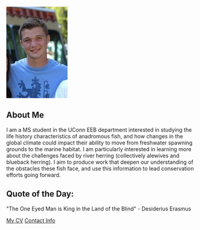 ![Image of Michael Burgess](images/headshot.jpg
"my headshot")
## About Me
I am a MS student in the UConn EEB department
interested in studying the life history characteristics of anadromous fish, and how changes in the global climate could impact their ability to move from freshwater spawning grounds to the marine habitat. I am particularly interested in learning more about the challenges faced by river herring (collectively alewives and blueback herring). I aim to produce work that deepen our understanding of the obstacles these fish face, and use this information to lead conservation efforts going forward.

## Quote of the Day:
"The One Eyed Man is King in the Land of the Blind" - Desiderius Erasmus

[My CV](PDFs/cv.pdf)
[Contact Info](contact-info.html)
